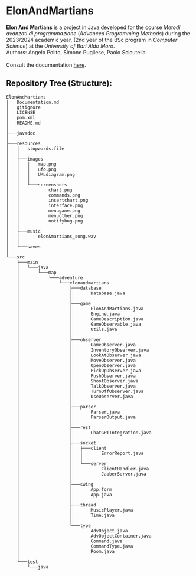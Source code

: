 # ElonAndMartians

**Elon And Martians** is a project in Java developed for the course *Metodi avanzati di programmazione* (*Advanced Programming Methods*) during the 2023/2024 academic year, (2nd year of the BSc program in *Computer Science*) at the *University of Bari Aldo Moro*.<br>
Authors: Angelo Polito, Simone Pugliese, Paolo Scicutella.<br><br>
Consult the documentation [here](Documentation.md).

## Repository Tree (Structure):

    ElonAndMartians
    │   Documentation.md
    │   gitignore
    │   LICENSE
    │   pom.xml
    │   README.md
    │
    ├───javadoc
    │
    ├───resources
    │   │   stopwords.file
    │   │
    │   ├───images
    │   │   │   map.png
    │   │   │   ufo.png
    │   │   │   UMLdiagram.png
    │   │   │
    │   │   └───screenshots
    │   │           chart.png
    │   │           commands.png
    │   │           insertchart.png
    │   │           interface.png
    │   │           menugame.png
    │   │           menuother.png
    │   │           notifybug.png
    │   │
    │   ├───music
    │   │       elon&martians_song.wav
    │   │
    │   └───saves
    │ 
    └───src
        ├───main
        │   └───java
        │       └───map
        │           └───adventure
        │               └───elonandmartians
        │                   ├───database
        │                   │       Database.java
        │                   │
        │                   ├───game
        │                   │       ElonAndMartians.java
        │                   │       Engine.java
        │                   │       GameDescription.java
        │                   │       GameObservable.java
        │                   │       Utils.java
        │                   │
        │                   ├───observer
        │                   │       GameObserver.java
        │                   │       InventoryObserver.java
        │                   │       LookAtObserver.java
        │                   │       MoveObserver.java
        │                   │       OpenObserver.java
        │                   │       PickUpObserver.java
        │                   │       PushObserver.java
        │                   │       ShootObserver.java
        │                   │       TalkObserver.java
        │                   │       TurnOffObserver.java
        │                   │       UseObserver.java
        │                   │
        │                   ├───parser
        │                   │       Parser.java
        │                   │       ParserOutput.java
        │                   │
        │                   ├───rest
        │                   │       ChatGPTIntegration.java
        │                   │
        │                   ├───socket
        │                   │   ├───client
        │                   │   │       ErrorReport.java
        │                   │   │
        │                   │   └───server
        │                   │           ClientHandler.java
        │                   │           JabberServer.java
        │                   │
        │                   ├───swing
        │                   │       App.form
        │                   │       App.java
        │                   │
        │                   ├───thread
        │                   │       MusicPlayer.java
        │                   │       Time.java
        │                   │
        │                   └───type
        │                           AdvObject.java
        │                           AdvObjectContainer.java
        │                           Command.java
        │                           CommandType.java
        │                           Room.java
        │
        └───test
            └───java

